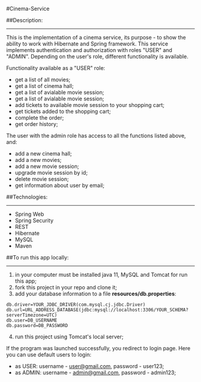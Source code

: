 #Cinema-Service

##Description:

---
This is the implementation of a cinema service, its purpose - to show the ability to work with Hibernate and Spring framework.
This service implements authentication and authorization with roles "USER" and "ADMIN". Depending on the user's role, different functionality is available.

Functionality available as a "USER" role:
* get a list of all movies;
* get a list of cinema hall;
* get a list of avialable movie session;
* get a list of avialable movie session;
* add tickets to available movie session to your shopping cart;
* get tickets added to the shopping cart;
* complete the order;
* get order history;

The user with the admin role has access to all the functions listed above, and:
* add a new cinema hall;
* add a new movies;
* add a new movie session;
* upgrade movie session by id;
* delete movie session;
* get information about user by email;

##Technologies:

---
* Spring Web
* Spring Security
* REST
* Hibernate
* MySQL
* Maven

##To run this app locally:

---
1. in your computer must be installed java 11, MySQL and Tomcat for run this app;
2. fork this project in your repo and clone it;
3. add your database information to a file __resources/db.properties__:
````
db.driver=YOUR_JDBC_DRIVER(com.mysql.cj.jdbc.Driver)
db.url=URL_ADDRESS_DATABASE(jdbc:mysql://localhost:3306/YOUR_SCHEMA?serverTimezone=UTC)
db.user=DB_USERNAME
db.password=DB_PASSWORD
````
4. run this project using Tomcat's local server;

If the program was launched successfully, you redirect to login page. Here you can use default users to login:

 * as USER: username - user@gmail.com, password - user123;
 * as ADMIN: username - admin@gmail.com, password - admin123;
 